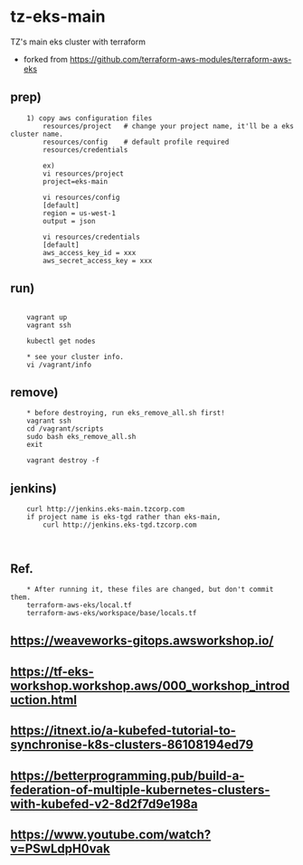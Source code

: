 # tz-eks-main
TZ's main eks cluster with terraform

* forked from https://github.com/terraform-aws-modules/terraform-aws-eks

## prep)
```
    1) copy aws configuration files
        resources/project   # change your project name, it'll be a eks cluster name.
        resources/config    # default profile required
        resources/credentials
    
        ex)
        vi resources/project
        project=eks-main

        vi resources/config
        [default]
        region = us-west-1
        output = json
        
        vi resources/credentials
        [default]
        aws_access_key_id = xxx
        aws_secret_access_key = xxx
```

## run)
```

    vagrant up
    vagrant ssh

    kubectl get nodes

    * see your cluster info.
    vi /vagrant/info

```

## remove)
``` 
    * before destroying, run eks_remove_all.sh first!
    vagrant ssh
    cd /vagrant/scripts
    sudo bash eks_remove_all.sh
    exit

    vagrant destroy -f
```

## jenkins)
``` 
    curl http://jenkins.eks-main.tzcorp.com
    if project name is eks-tgd rather than eks-main,
        curl http://jenkins.eks-tgd.tzcorp.com

    
```

## Ref.
``` 
    * After running it, these files are changed, but don't commit them.
    terraform-aws-eks/local.tf
    terraform-aws-eks/workspace/base/locals.tf
```

## https://weaveworks-gitops.awsworkshop.io/
## https://tf-eks-workshop.workshop.aws/000_workshop_introduction.html
## https://itnext.io/a-kubefed-tutorial-to-synchronise-k8s-clusters-86108194ed79
## https://betterprogramming.pub/build-a-federation-of-multiple-kubernetes-clusters-with-kubefed-v2-8d2f7d9e198a
## https://www.youtube.com/watch?v=PSwLdpH0vak



